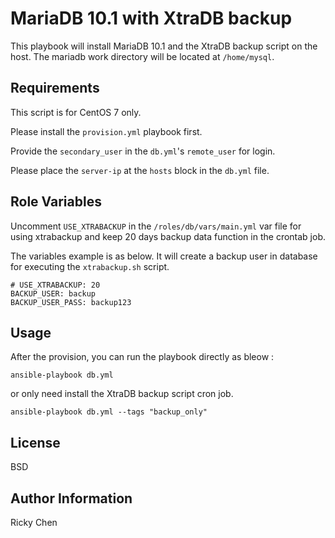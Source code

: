 MariaDB 10.1 with XtraDB backup
=========

This playbook will install MariaDB 10.1 and the XtraDB backup script on the host.
The mariadb work directory will be located at `/home/mysql`.

Requirements
------------

This script is for CentOS 7 only.

Please install the `provision.yml` playbook first.

Provide the `secondary_user` in the `db.yml`'s  `remote_user` for login.

Please place the `server-ip` at the `hosts` block in the `db.yml` file.

Role Variables
--------------

Uncomment `USE_XTRABACKUP` in the `/roles/db/vars/main.yml` var file for using xtrabackup and keep 20 days backup data function in the crontab job.

The variables example is as below. It will create a backup user in database for executing the `xtrabackup.sh` script.

    # USE_XTRABACKUP: 20
    BACKUP_USER: backup
    BACKUP_USER_PASS: backup123


Usage
----------------

After the provision, you can run the playbook directly as bleow :

`ansible-playbook db.yml`

or only need install the XtraDB backup script cron job.

`ansible-playbook db.yml --tags "backup_only"`


License
-------

BSD

Author Information
------------------

Ricky Chen
